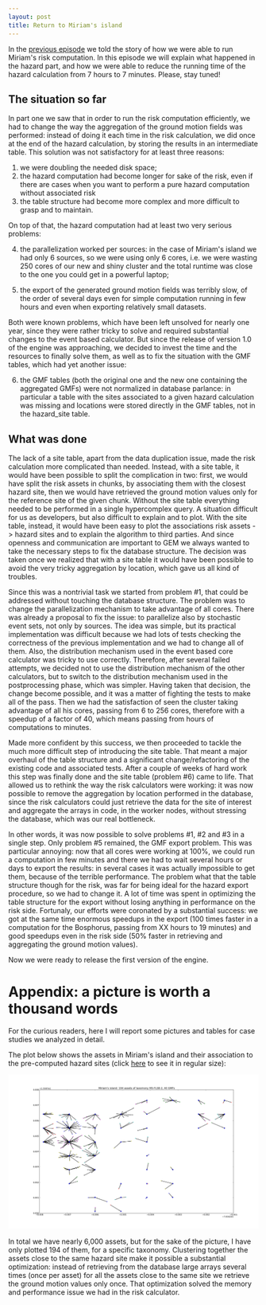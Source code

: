 ```yaml
---
layout: post
title: Return to Miriam's island
---
```


In the [previous episode](/2013/06/12/the-story-of-Miriam-island/)
we told the story of how we were able to run Miriam's risk computation. In
this episode we will explain what happened in the hazard part, and how
we were able to reduce the running time of the hazard calculation from
7 hours to 7 minutes. Please, stay tuned!


## The situation so far

In part one we saw that in order to run the risk computation
efficiently, we had to change the way the aggregation of the ground
motion fields was performed: instead of doing it each time in the risk
calculation, we did once at the end of the hazard calculation, by
storing the results in an intermediate table. This solution was
not satisfactory for at least three reasons:

1. we were doubling the needed disk space;
2. the hazard computation had become longer for sake of the risk,
   even if there are cases when you want to perform a pure hazard
   computation without associated risk
3. the table structure had become more complex and more difficult
   to grasp and to maintain.

On top of that, the hazard computation had at least two very serious
problems:

4. the parallelization worked per sources: in the case of Miriam's island
   we had only 6 sources, so we were using only 6 cores, i.e. we were
   wasting 250 cores of our new and shiny cluster and the total runtime
   was close to the one you could get in a powerful laptop;

5. the export of the generated ground motion fields was terribly slow,
   of the order of several days even for simple computation running in
   few hours and even when exporting relatively small datasets.

Both were known problems, which have been left unsolved for
nearly one year, since they were rather tricky to solve and required
substantial changes to the event based calculator. But since the
release of version 1.0 of the engine was approaching, we decided
to invest the time and the resources to finally solve them, as
well as to fix the situation with the GMF tables, which had
yet another issue:

6. the GMF tables (both the original one and the new one containing the
   aggregated GMFs) were not normalized in database parlance: in
   particular a table with the sites associated to a given hazard
   calculation was missing and locations were stored directly in the
   GMF tables, not in the hazard_site table.

## What was done

The lack of a site table, apart from the data duplication issue, made
the risk calculation more complicated than needed. Instead, with a
site table, it would have been possible to split the complication in
two: first, we would have split the risk assets in chunks, by
associating them with the closest hazard site, then we would have
retrieved the ground motion values only for the reference site of the
given chunk. Without the site table everything needed to be performed
in a single hypercomplex query. A situation difficult for us as developers,
but also difficult to explain and to plot. With the site table,
instead, it would have been easy to plot the associations
risk assets -> hazard sites and to explain the algorithm to third parties.
And since openness and communication are important to GEM we always
wanted to take the necessary steps to fix the database structure. The
decision was taken once we realized that with a site table it would
have been possible to avoid the very tricky aggregation by location,
which gave us all kind of troubles.

Since this was a nontrivial task we started from problem #1, that
could be addressed without touching the database structure.
The problem was to change the parallelization mechanism to take
advantage of all cores. There was already a proposal to fix the
issue: to parallelize also by stochastic event sets, not only
by sources. The idea was simple, but its practical implementation
was difficult because we had lots of tests checking the correctness
of the previous implementation and we had to change all of them.
Also, the distribution mechanism used in the event based core
calculator was tricky to use correctly. Therefore, after several
failed attempts, we decided not to use the distribution mechanism
of the other calculators, but to switch to the distribution mechanism
used in the postprocessing phase, which was simpler. Having taken that
decision, the change become possible, and it was a matter of fighting
the tests to make all of the pass. Then we had the satisfaction of
seen the cluster taking advantage of all his cores, passing from
6 to 256 cores, therefore with a speedup of a factor of 40,
which means passing from hours of computations to minutes.

Made more confident by this success, we then proceeded to tackle
the much more difficult step of introducing the site table.
That meant a major overhaul of the table structure and a
significant change/refactoring of the existing code and associated
tests. After a couple of weeks of hard work this step was finally
done and the site table (problem #6) came to life. That allowed
us to rethink the way the risk calculators were working:
it was now possible to remove the aggregation by location performed
in the database, since the risk calculators could just retrieve
the data for the site of interest and aggregate the arrays in code,
in the worker nodes, without stressing the database, which was
our real bottleneck.

In other words, it was now possible to solve problems #1, #2 and #3
in a single step. Only problem #5 remained, the GMF export problem.
This was particular annoying: now that all cores were working at
100%, we could run a computation in few minutes and there we had
to wait several hours or days to export the results: in several
cases it was actually impossible to get them, because of the
terrible performance. The problem what that the table structure
though for the risk, was far for being ideal for the hazard export procedure,
so we had to change it. A lot of time was spent in optimizing
the table structure for the export without losing anything
in performance on the risk side. Fortunaly, our efforts were
coronated by a substantial success: we got at the same time
enormous speedups in the export (100 times faster in a computation for
the Bosphorus, passing from XX hours to 19 minutes) and good
speedups even in the risk side (50% faster in retrieving and aggregating
the ground motion values).

Now we were ready to release the first version of the engine.


# Appendix: a picture is worth a thousand words

For the curious readers, here I will report some pictures and tables
for case studies we analyzed in detail.

The plot below shows the assets in Miriam's island and their association
to the pre-computed hazard sites (click [here](/images/miriam-island.png)
to see it in regular size):

![](/images/miriam-island.png)

In total we have nearly 6,000 assets, but for the sake of the picture,
I have only plotted 194 of them, for a specific taxonomy. Clustering together
the assets close to the same hazard site make it possible
a substantial optimization: instead of retrieving from the database
large arrays several times (once per asset) for all the assets close
to the same site we retrieve the ground motion values only once.
That optimization solved the memory and performance issue we had in the risk
calculator.

